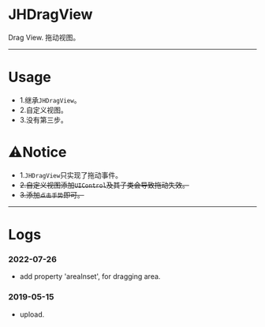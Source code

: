 # JHDragView
Drag View. 拖动视图。

---

# Usage
- 1.继承`JHDragView`。
- 2.自定义视图。
- 3.没有第三步。

# ⚠️Notice
- 1.`JHDragView`只实现了拖动事件。
- ~~2.自定义视图添加`UIControl`及其子类会导致拖动失效。~~
- ~~3.添加`点击手势`即可。~~

---

# Logs

### 2022-07-26
- add property 'areaInset', for dragging area.

### 2019-05-15
- upload.
